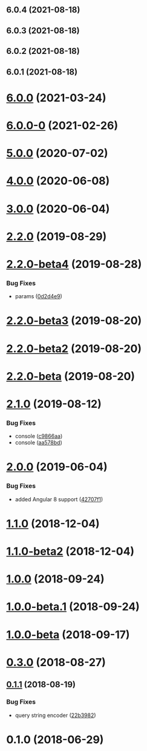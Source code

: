 ## 6.0.4 (2021-08-18)



## 6.0.3 (2021-08-18)



## 6.0.2 (2021-08-18)



## 6.0.1 (2021-08-18)



# [6.0.0](https://github.com/LCGroupIT/lcgroup.core-api/compare/v6.0.0-0...v6.0.0) (2021-03-24)



# [6.0.0-0](https://github.com/LCGroupIT/lcgroup.core-api/compare/v5.0.0...v6.0.0-0) (2021-02-26)



# [5.0.0](https://github.com/LCGroupIT/lcgroup.core-api/compare/v4.0.0...v5.0.0) (2020-07-02)



# [4.0.0](https://github.com/LCGroupIT/lcgroup.core-api/compare/v3.0.0...v4.0.0) (2020-06-08)



# [3.0.0](https://github.com/LCGroupIT/lcgroup.core-api/compare/v2.2.0...v3.0.0) (2020-06-04)



# [2.2.0](https://github.com/LCGroupIT/@lcgroup.core/api/compare/v2.2.0-beta4...v2.2.0) (2019-08-29)



# [2.2.0-beta4](https://github.com/LCGroupIT/@lcgroup.core/api/compare/v2.2.0-beta3...v2.2.0-beta4) (2019-08-28)


### Bug Fixes

* params ([0d2d4e9](https://github.com/LCGroupIT/@lcgroup.core/api/commit/0d2d4e9))



# [2.2.0-beta3](https://github.com/LCGroupIT/@lcgroup.core/api/compare/v2.2.0-beta2...v2.2.0-beta3) (2019-08-20)



# [2.2.0-beta2](https://github.com/LCGroupIT/@lcgroup.core/api/compare/v2.2.0-beta...v2.2.0-beta2) (2019-08-20)



# [2.2.0-beta](https://github.com/LCGroupIT/@lcgroup.core/api/compare/v2.1.0...v2.2.0-beta) (2019-08-20)



# [2.1.0](https://github.com/LCGroupIT/@lcgroup.core/api/compare/v2.0.0...v2.1.0) (2019-08-12)


### Bug Fixes

* console ([c9866aa](https://github.com/LCGroupIT/@lcgroup.core/api/commit/c9866aa))
* console ([aa578bd](https://github.com/LCGroupIT/@lcgroup.core/api/commit/aa578bd))



# [2.0.0](https://github.com/LCGroupIT/@lcgroup.core/api/compare/v1.1.0...v2.0.0) (2019-06-04)


### Bug Fixes

* added Angular 8 support ([42707f1](https://github.com/LCGroupIT/@lcgroup.core/api/commit/42707f1))



# [1.1.0](https://github.com/LCGroupIT/@lcgroup.core/api/compare/v1.1.0-beta2...v1.1.0) (2018-12-04)



# [1.1.0-beta2](https://github.com/LCGroupIT/@lcgroup.core/api/compare/v1.0.0...v1.1.0-beta2) (2018-12-04)



<a name="1.0.0"></a>
# [1.0.0](https://github.com/LCGroupIT/@lcgroup.core/api/compare/v1.0.0-beta.1...v1.0.0) (2018-09-24)



<a name="1.0.0-beta.1"></a>
# [1.0.0-beta.1](https://github.com/LCGroupIT/@lcgroup.core/api/compare/v0.3.0...v1.0.0-beta.1) (2018-09-24)



<a name="1.0.0-beta"></a>
# [1.0.0-beta](https://github.com/LCGroupIT/@lcgroup.core/api/compare/v0.3.0...v1.0.0-beta) (2018-09-17)



<a name="0.3.0"></a>
# [0.3.0](https://github.com/LCGroupIT/@lcgroup.core/api/compare/v0.1.1...v0.3.0) (2018-08-27)



<a name="0.1.1"></a>
## [0.1.1](https://github.com/LCGroupIT/@lcgroup.core/api/compare/v0.1.0...v0.1.1) (2018-08-19)


### Bug Fixes

* query string encoder ([22b3982](https://github.com/LCGroupIT/@lcgroup.core/api/commit/22b3982))



<a name="0.1.0"></a>
# 0.1.0 (2018-06-29)




